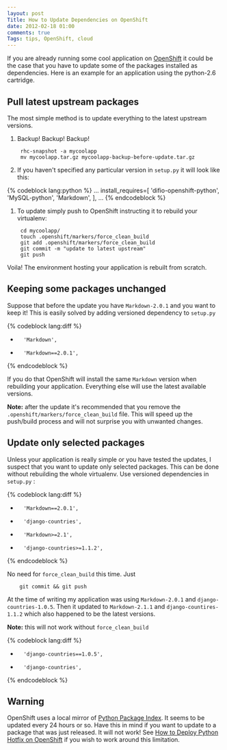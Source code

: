 ```yaml
---
layout: post
Title: How to Update Dependencies on OpenShift
date: 2012-02-18 01:00
comments: true
Tags: tips, OpenShift, cloud
---
```


If you are already running some cool application on [OpenShift](http://openshift.redhat.com)
it could be the case that you have to update some of the packages installed as dependencies.
Here is an example for an application using the python-2.6 cartridge.


Pull latest upstream packages
-----------------------------

The most simple method is to update everything to the latest upstream versions. 

1. Backup! Backup! Backup!

        rhc-snapshot -a mycoolapp
        mv mycoolapp.tar.gz mycoolapp-backup-before-update.tar.gz

1. If you haven't specified any particular version in `setup.py` it will
look like this:

{% codeblock lang:python %}
...
install_requires=[
                'difio-openshift-python',
                'MySQL-python',
                'Markdown',
               ],
...
{% endcodeblock %}

1. To update simply push to OpenShift instructing it to rebuild your virtualenv:

        cd mycoolapp/
        touch .openshift/markers/force_clean_build
        git add .openshift/markers/force_clean_build
        git commit -m "update to latest upstream"
        git push

Voila! The environment hosting your application is rebuilt from scratch.

Keeping some packages unchanged
-------------------------------

Suppose that before the update you have `Markdown-2.0.1` and you want to keep it!
This is easily solved by adding versioned dependency to `setup.py`

{% codeblock lang:diff %}
-       'Markdown',
+       'Markdown==2.0.1',
{% endcodeblock %}

If you do that OpenShift will install the same `Markdown` version when rebuilding your
application. Everything else will use the latest available versions.


**Note:** after the update it's recommended that you remove the 
`.openshift/markers/force_clean_build` file. This will speed up the push/build process
and will not surprise you with unwanted changes.


Update only selected packages
-------------------------

Unless your application is really simple or you have tested the updates, I suspect that
you want to update only selected packages. This can be done without rebuilding the whole
virtualenv. Use versioned dependencies in `setup.py` :

{% codeblock lang:diff %}
-       'Markdown==2.0.1',
-       'django-countries',
+       'Markdown>=2.1',
+       'django-countries>=1.1.2',
{% endcodeblock %}

No need for `force_clean_build` this time. Just

        git commit && git push

At the time of writing my application was using `Markdown-2.0.1` and `django-countries-1.0.5`.
Then it updated to `Markdown-2.1.1` and `django-countires-1.1.2` which also happened to be
the latest versions.


**Note:** this will not work without `force_clean_build`

{% codeblock lang:diff %}
-       'django-countries==1.0.5',
+       'django-countries',
{% endcodeblock %}

Warning
-------

OpenShift uses a local mirror of [Python Package Index](http://pypi.python.org).
It seems to be updated every 24 hours or so. Have this in mind if you want to update
to a package that was just released. It will not work! See
[How to Deploy Python Hotfix on OpenShift](/blog/2013/04/24/how-to-deploy-python-hotfix-on-redhat-openshift-cloud/)
if you wish to work around this limitation.

